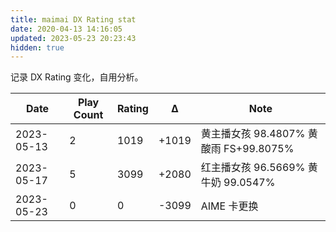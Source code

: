 ```yaml
---
title: maimai DX Rating stat
date: 2020-04-13 14:16:05
updated: 2023-05-23 20:23:43
hidden: true
---
```

记录 DX Rating 变化，自用分析。  
<!-- more -->

|Date|Play Count|Rating|Δ|Note|
|---|---|---|---|---|
|2023-05-13|2|1019|+1019|黄主播女孩 98.4807% 黄酸雨 FS+99.8075%|
|2023-05-17|5|3099|+2080|红主播女孩 96.5669% 黄牛奶 99.0547%|
|2023-05-23|0|0|-3099|AIME 卡更换|
